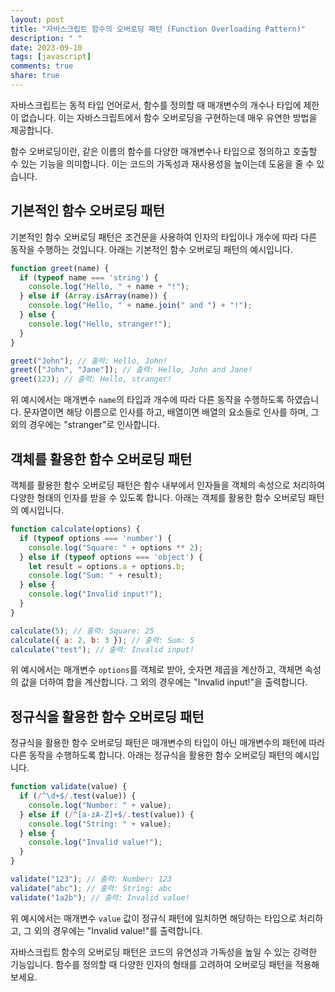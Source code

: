 ```yaml
---
layout: post
title: "자바스크립트 함수의 오버로딩 패턴 (Function Overloading Pattern)"
description: " "
date: 2023-09-10
tags: [javascript]
comments: true
share: true
---
```


자바스크립트는 동적 타입 언어로서, 함수를 정의할 때 매개변수의 개수나 타입에 제한이 없습니다. 이는 자바스크립트에서 함수 오버로딩을 구현하는데 매우 유연한 방법을 제공합니다. 

함수 오버로딩이란, 같은 이름의 함수를 다양한 매개변수나 타입으로 정의하고 호출할 수 있는 기능을 의미합니다. 이는 코드의 가독성과 재사용성을 높이는데 도움을 줄 수 있습니다. 

## 기본적인 함수 오버로딩 패턴

기본적인 함수 오버로딩 패턴은 조건문을 사용하여 인자의 타입이나 개수에 따라 다른 동작을 수행하는 것입니다. 아래는 기본적인 함수 오버로딩 패턴의 예시입니다.

```javascript
function greet(name) {
  if (typeof name === 'string') {
    console.log("Hello, " + name + "!");
  } else if (Array.isArray(name)) {
    console.log("Hello, " + name.join(" and ") + "!");
  } else {
    console.log("Hello, stranger!");
  }
}

greet("John"); // 출력: Hello, John!
greet(["John", "Jane"]); // 출력: Hello, John and Jane!
greet(123); // 출력: Hello, stranger!
```

위 예시에서는 매개변수 `name`의 타입과 개수에 따라 다른 동작을 수행하도록 하였습니다. 문자열이면 해당 이름으로 인사를 하고, 배열이면 배열의 요소들로 인사를 하며, 그 외의 경우에는 "stranger"로 인사합니다.

## 객체를 활용한 함수 오버로딩 패턴

객체를 활용한 함수 오버로딩 패턴은 함수 내부에서 인자들을 객체의 속성으로 처리하여 다양한 형태의 인자를 받을 수 있도록 합니다. 아래는 객체를 활용한 함수 오버로딩 패턴의 예시입니다.

```javascript
function calculate(options) {
  if (typeof options === 'number') {
    console.log("Square: " + options ** 2);
  } else if (typeof options === 'object') {
    let result = options.a + options.b;
    console.log("Sum: " + result);
  } else {
    console.log("Invalid input!");
  }
}

calculate(5); // 출력: Square: 25
calculate({ a: 2, b: 3 }); // 출력: Sum: 5
calculate("test"); // 출력: Invalid input!
```

위 예시에서는 매개변수 `options`를 객체로 받아, 숫자면 제곱을 계산하고, 객체면 속성의 값을 더하여 합을 계산합니다. 그 외의 경우에는 "Invalid input!"을 출력합니다.

## 정규식을 활용한 함수 오버로딩 패턴

정규식을 활용한 함수 오버로딩 패턴은 매개변수의 타입이 아닌 매개변수의 패턴에 따라 다른 동작을 수행하도록 합니다. 아래는 정규식을 활용한 함수 오버로딩 패턴의 예시입니다.

```javascript
function validate(value) {
  if (/^\d+$/.test(value)) {
    console.log("Number: " + value);
  } else if (/^[a-zA-Z]+$/.test(value)) {
    console.log("String: " + value);
  } else {
    console.log("Invalid value!");
  }
}

validate("123"); // 출력: Number: 123
validate("abc"); // 출력: String: abc
validate("1a2b"); // 출력: Invalid value!
```

위 예시에서는 매개변수 `value` 값이 정규식 패턴에 일치하면 해당하는 타입으로 처리하고, 그 외의 경우에는 "Invalid value!"를 출력합니다.

자바스크립트 함수의 오버로딩 패턴은 코드의 유연성과 가독성을 높일 수 있는 강력한 기능입니다. 함수를 정의할 때 다양한 인자의 형태를 고려하여 오버로딩 패턴을 적용해보세요.